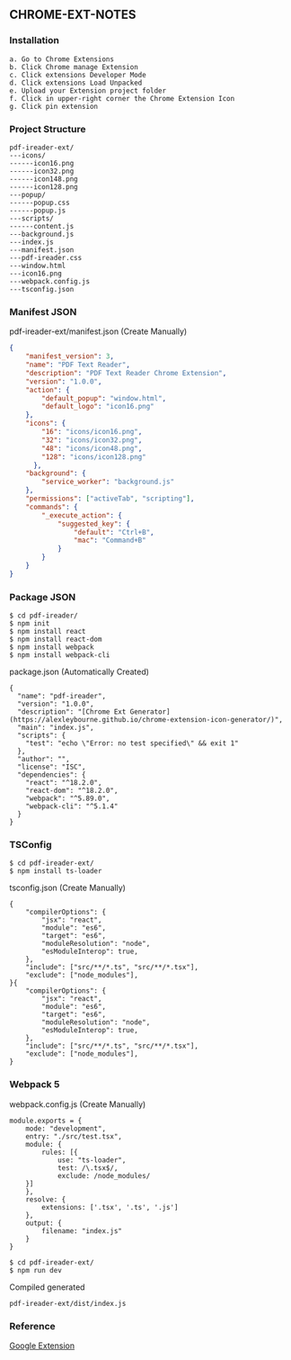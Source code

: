 ## CHROME-EXT-NOTES

### Installation
```
a. Go to Chrome Extensions
b. Click Chrome manage Extension
c. Click extensions Developer Mode
d. Click extensions Load Unpacked
e. Upload your Extension project folder
f. Click in upper-right corner the Chrome Extension Icon
g. Click pin extension
```
### Project Structure
```vim
pdf-ireader-ext/
---icons/
------icon16.png
------icon32.png
------icon148.png
------icon128.png
---popup/
------popup.css
------popup.js
---scripts/
------content.js
---background.js
---index.js
---manifest.json
---pdf-ireader.css
---window.html
---icon16.png
---webpack.config.js
---tsconfig.json
```
### Manifest JSON
pdf-ireader-ext/manifest.json (Create Manually)
```json
{
    "manifest_version": 3,
    "name": "PDF Text Reader",
    "description": "PDF Text Reader Chrome Extension",
    "version": "1.0.0",
    "action": {
        "default_popup": "window.html",
        "default_logo": "icon16.png"
    },
    "icons": {
        "16": "icons/icon16.png",
        "32": "icons/icon32.png",
        "48": "icons/icon48.png",
        "128": "icons/icon128.png"
      },
    "background": {
        "service_worker": "background.js"
    },
    "permissions": ["activeTab", "scripting"],
    "commands": {
        "_execute_action": {
            "suggested_key": {
                "default": "Ctrl+B",
                "mac": "Command+B"
            }
        }
    }
}

```
### Package JSON
```
$ cd pdf-ireader/
$ npm init
$ npm install react
$ npm install react-dom
$ npm install webpack
$ npm install webpack-cli
```
package.json (Automatically Created)
```
{
  "name": "pdf-ireader",
  "version": "1.0.0",
  "description": "[Chrome Ext Generator](https://alexleybourne.github.io/chrome-extension-icon-generator/)",
  "main": "index.js",
  "scripts": {
    "test": "echo \"Error: no test specified\" && exit 1"
  },
  "author": "",
  "license": "ISC",
  "dependencies": {
    "react": "^18.2.0",
    "react-dom": "^18.2.0",
    "webpack": "^5.89.0",
    "webpack-cli": "^5.1.4"
  }
}
```
### TSConfig
```
$ cd pdf-ireader-ext/
$ npm install ts-loader
```
tsconfig.json (Create Manually)
```
{
    "compilerOptions": {
        "jsx": "react",
        "module": "es6",
        "target": "es6",
        "moduleResolution": "node",
        "esModuleInterop": true,
    },
    "include": ["src/**/*.ts", "src/**/*.tsx"],
    "exclude": ["node_modules"],
}{
    "compilerOptions": {
        "jsx": "react",
        "module": "es6",
        "target": "es6",
        "moduleResolution": "node",
        "esModuleInterop": true,
    },
    "include": ["src/**/*.ts", "src/**/*.tsx"],
    "exclude": ["node_modules"],
}
```
### Webpack 5
webpack.config.js (Create Manually)
```
module.exports = {
    mode: "development",
    entry: "./src/test.tsx",
    module: {
        rules: [{
            use: "ts-loader",
            test: /\.tsx$/,
            exclude: /node_modules/
    }]
    },
    resolve: {
        extensions: ['.tsx', '.ts', '.js']
    },
    output: {
        filename: "index.js"
    }
}
```
```
$ cd pdf-ireader-ext/
$ npm run dev
```
Compiled generated
```
pdf-ireader-ext/dist/index.js
```
### Reference
[Google Extension](https://developer.chrome.com/docs/extensions/get-started/tutorial/hello-world)
